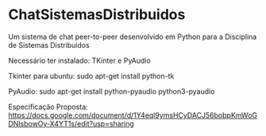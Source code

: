 # ChatSistemasDistribuidos
Um sistema de chat peer-to-peer desenvolvido em Python para a Disciplina de Sistemas Distribuidos

Necessário ter instalado: TKinter e PyAudio

Tkinter para ubuntu: sudo apt-get install python-tk

PyAudio: sudo apt-get install python-pyaudio python3-pyaudio

Especificação Proposta: 
https://docs.google.com/document/d/1Y4eql9ymsHCyDACJ56bobpKmWoGDNlsbowOy-X4YT1s/edit?usp=sharing
